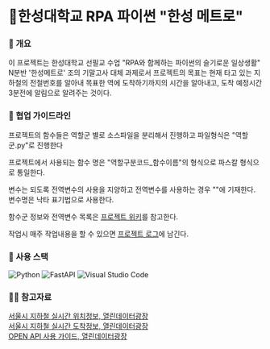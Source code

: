 # 🚆한성대학교 RPA 파이썬 "한성 메트로"



### 👩‍ 개요

이 프로젝트는 한성대학교 선필교 수업 "RPA와 함께하는 파이썬의 슬기로운 일상생활" N분반 '한성메트로' 조의 기말고사 대체 과제로서 프로젝트의 목표는 현재 타고 있는 지하철의 전철번호를 알아내 목표한 역에 도착하기까지의 시간을 알아내고, 도착 예정시간 3분전에 알림으로 알려주는 것이다. 

### 🌈 협업 가이드라인

프로젝트의 함수들은 역할군 별로 소스파일을 분리해서 진행하고 파일형식은 "역할군.py"로 진행한다

프로젝트에서 사용되는 함수 명은 "역할구분코드_함수이름"의 형식으로 파스칼 형식으로 통일한다.

변수는 되도록 전역변수의 사용을 지양하고 전역변수를 사용하는 경우 ""에 기재한다. 변수명은 낙타 표기법으로 사용한다.

함수군 정보와 전역변수 목록은 [프로젝트 위키](https://github.com/HansungMetro/ProjectDocument/blob/main/ProjectWiki.md)를 참고한다.

작업시 매주 작업내용을 할 수 있으면 [프로젝트 로그](https://github.com/HansungMetro/ProjectDocument/blob/main/ProjectLog.md)에 남긴다.

### 🧙 사용 스택

![Python](https://img.shields.io/badge/python-3670A0?style=for-the-badge&logo=python&logoColor=ffdd54) 
![FastAPI](https://img.shields.io/badge/FastAPI-005571?style=for-the-badge&logo=fastapi) 
![Visual Studio Code](https://img.shields.io/badge/Visual%20Studio%20Code-0078d7.svg?style=for-the-badge&logo=visual-studio-code&logoColor=white) 

### 👩‍💻 참고자료

[서울시 지하철 실시간 위치정보, 열린데이터광장](https://data.seoul.go.kr/dataList/OA-12601/A/1/datasetView.do)   
[서울시 지하철 실시간 도착정보, 열린데이터광장](https://data.seoul.go.kr/dataList/OA-12764/F/1/datasetView.do)   
[OPEN API 사용 가이드, 열린데이터광장](https://data.seoul.go.kr/together/guide/useGuide.do)   
